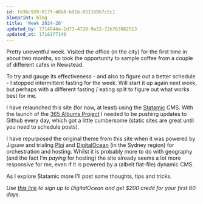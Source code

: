 ```yaml
---
id: fd3bc928-017f-48b8-b91b-051169b7c5c1
blueprint: blog
title: 'Week 2024-20'
updated_by: 7714844a-1d73-4720-9a32-72b763882513
updated_at: 1716177149
---
```

Pretty uneventful week. Visited the office (in the city) for the first time in about two months, so took the opportunity to sample coffee from a couple of different cafes in Newstead.

To try and gauge its effectiveness - and also to figure out a better schedule - I stopped intermittent fasting for the week. Will start it up again next week, but perhaps with a different fasting / eating split to figure out what works best for me.

I have relaunched this site (for now, at least) using the [Statamic](https://statamic.com/) CMS. With the launch of the [365 Albums Project](https://philstephens.com/albums) I needed to be pushing updates to Github every day, which got a little cumbersome (static sites are great until you need to schedule posts).

I have repurposed the original theme from this site when it was powered by Jigsaw and trialing [Ploi](https://ploi.io/register?referrer=eFfQy5CPhPqgrmKiH3VS) and [DigitalOcean](https://m.do.co/c/39b748fc3bd9) (in the Sydney region) for orchestration and hosting. Whilst it is probably more to do with geography (and the fact I’m _paying_ for hosting) the site already seems a lot more responsive for me, even if it is powered by a (albeit flat-file) dynamic CMS.

As I explore Statamic more I’ll post some thoughts, tips and tricks.

_Use [this link](https://m.do.co/c/39b748fc3bd9) to sign up to DigitalOcean and get $200 credit for your first 60 days._